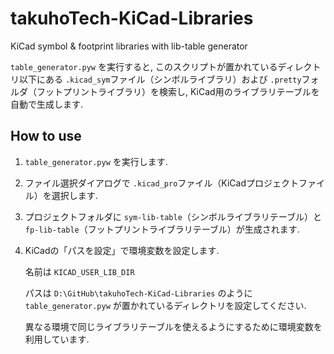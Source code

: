 # takuhoTech-KiCad-Libraries
KiCad symbol & footprint libraries with lib-table generator

`table_generator.pyw` を実行すると, このスクリプトが置かれているディレクトリ以下にある `.kicad_sym`ファイル（シンボルライブラリ）および `.pretty`フォルダ（フットプリントライブラリ）を検索し, KiCad用のライブラリテーブルを自動で生成します.

## How to use
1. `table_generator.pyw` を実行します.
2. ファイル選択ダイアログで `.kicad_pro`ファイル（KiCadプロジェクトファイル）を選択します.
3. プロジェクトフォルダに `sym-lib-table`（シンボルライブラリテーブル）と `fp-lib-table`（フットプリントライブラリテーブル）が生成されます.
4. KiCadの「パスを設定」で環境変数を設定します.
   
   名前は `KICAD_USER_LIB_DIR`
   
   パスは `D:\GitHub\takuhoTech-KiCad-Libraries` のように `table_generator.pyw` が置かれているディレクトリを設定してください.

   異なる環境で同じライブラリテーブルを使えるようにするために環境変数を利用しています.
